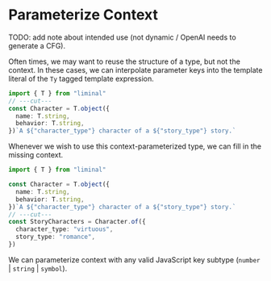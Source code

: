 # Parameterize Context

TODO: add note about intended use (not dynamic / OpenAI needs to generate a CFG).

Often times, we may want to reuse the structure of a type, but not the context. In these cases, we
can interpolate parameter keys into the template literal of the `Ty` tagged template expression.

```ts twoslash
import { T } from "liminal"
// ---cut---
const Character = T.object({
  name: T.string,
  behavior: T.string,
})`A ${"character_type"} character of a ${"story_type"} story.`
```

Whenever we wish to use this context-parameterized type, we can fill in the missing context.

```ts twoslash
import { T } from "liminal"

const Character = T.object({
  name: T.string,
  behavior: T.string,
})`A ${"character_type"} character of a ${"story_type"} story.`
// ---cut---
const StoryCharacters = Character.of({
  character_type: "virtuous",
  story_type: "romance",
})
```

We can parameterize context with any valid JavaScript key subtype (`number` | `string` | `symbol`).

<!-- TODO: possibly uncomment/fix this once you hear back re.
https://github.com/shikijs/twoslash/issues/199.

Note that the parameter keys are represented within the type system so that we get completions from
the language server.

```ts twoslash
import { T } from "liminal"

const Character = T.object({
  name: T.string,
  behavior: T.string,
})`A ${"character_type"} character of a ${"story_type"} story.`
// ---cut---
const StoryCharacters = Character.of({
  // ^|
})
``` -->
